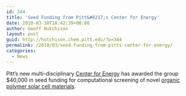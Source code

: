 ```yaml
---
id: 344
title: 'Seed Funding from Pitt&#8217;s Center for Energy'
date: 2010-03-30T18:42:39+00:00
author: Geoff Hutchison
layout: post
guid: http://hutchison.chem.pitt.edu/?p=344
permalink: /2010/03/seed-funding-from-pitts-center-for-energy/
categories:
  - News
---
```

Pitt&#8217;s new multi-disciplinary [Center for Energy](http://www.energy.pitt.edu/index.asp) has awarded the group $40,000 in seed funding for computational screening of novel [organic polymer solar cell materials](http://hutchison.chem.pitt.edu/research/organic-solar-cells/ "Organic Solar Cells").